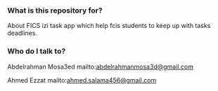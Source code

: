 ### What is this repository for? ###
About FICS izi task app which help fcis students to keep up with tasks deadlines.

### Who do I talk to? ###

Abdelrahman Mosa3ed
mailto:abdelrahmanmosa3d@gmail.com

Ahmed Ezzat
mailto:ahmed.salama456@gmail.com